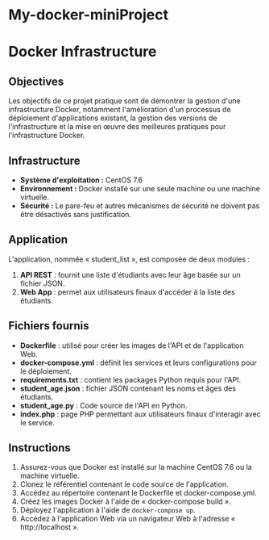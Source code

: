 # My-docker-miniProject

#  Docker Infrastructure 

## Objectives
Les objectifs de ce projet pratique sont de démontrer la gestion d'une infrastructure Docker, notamment l'amélioration d'un processus de déploiement d'applications existant, la gestion des versions de l'infrastructure et la mise en œuvre des meilleures pratiques pour l'infrastructure Docker.

## Infrastructure
- **Système d'exploitation :** CentOS 7.6
- **Environnement :** Docker installé sur une seule machine ou une machine virtuelle.
- **Sécurité :** Le pare-feu et autres mécanismes de sécurité ne doivent pas être désactivés sans justification.

## Application
L'application, nommée « student_list », est composée de deux modules :
1. **API REST** : fournit une liste d'étudiants avec leur âge basée sur un fichier JSON.
2. **Web App** : permet aux utilisateurs finaux d'accéder à la liste des étudiants.

## Fichiers fournis
- **Dockerfile** : utilisé pour créer les images de l'API et de l'application Web.
- **docker-compose.yml** : définit les services et leurs configurations pour le déploiement.
- **requirements.txt** : contient les packages Python requis pour l'API.
- **student_age.json** : fichier JSON contenant les noms et âges des étudiants.
- **student_age.py** : Code source de l'API en Python.
- **index.php** : page PHP permettant aux utilisateurs finaux d'interagir avec le service.

## Instructions
1. Assurez-vous que Docker est installé sur la machine CentOS 7.6 ou la machine virtuelle.
2. Clonez le référentiel contenant le code source de l'application.
3. Accédez au répertoire contenant le Dockerfile et docker-compose.yml.
4. Créez les images Docker à l'aide de « docker-compose build ».
5. Déployez l'application à l'aide de `docker-compose up`.
6. Accédez à l'application Web via un navigateur Web à l'adresse « http://localhost ».


